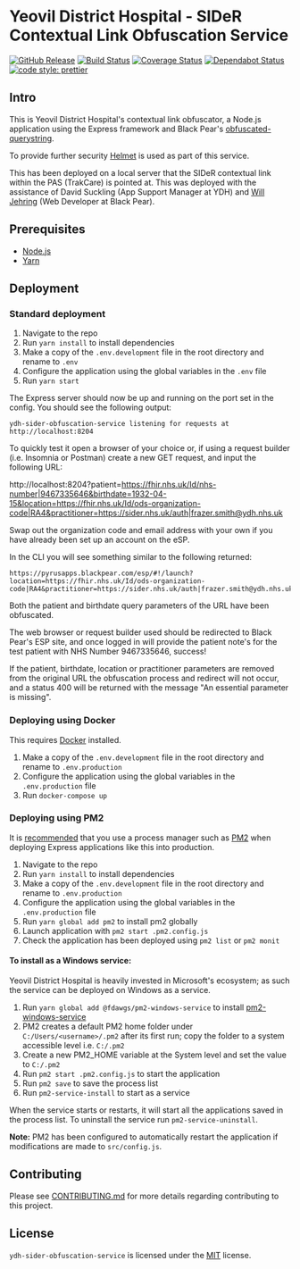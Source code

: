 # Yeovil District Hospital - SIDeR Contextual Link Obfuscation Service

[![GitHub Release](https://img.shields.io/github/release/Somerset-SIDeR-Programme/ydh-sider-obfuscation-service.svg)](https://github.com/Somerset-SIDeR-Programme/ydh-sider-obfuscation-service/releases/latest/) [![Build Status](https://travis-ci.org/Somerset-SIDeR-Programme/ydh-sider-obfuscation-service.svg?branch=master)](https://travis-ci.org/Somerset-SIDeR-Programme/ydh-sider-obfuscation-service) [![Coverage Status](https://coveralls.io/repos/github/Somerset-SIDeR-Programme/ydh-sider-obfuscation-service/badge.svg?branch=master)](https://coveralls.io/github/Somerset-SIDeR-Programme/ydh-sider-obfuscation-service?branch=master) [![Dependabot Status](https://api.dependabot.com/badges/status?host=github&identifier=177117466)](https://dependabot.com) [![code style: prettier](https://img.shields.io/badge/code_style-prettier-ff69b4.svg?style=flat-square)](https://github.com/prettier/prettier)

## Intro

This is Yeovil District Hospital's contextual link obfuscator, a Node.js application using the Express framework and Black Pear's [obfuscated-querystring](https://github.com/BlackPearSw/obfuscated-querystring).

To provide further security [Helmet](https://helmetjs.github.io/) is used as part of this service.

This has been deployed on a local server that the SIDeR contextual link within the PAS (TrakCare) is pointed at. This was deployed with the assistance of David Suckling (App Support Manager at YDH) and [Will Jehring](https://github.com/wjehring) (Web Developer at Black Pear).

## Prerequisites

-   [Node.js](https://nodejs.org/en/)
-   [Yarn](https://yarnpkg.com)

## Deployment

### Standard deployment

1. Navigate to the repo
2. Run `yarn install` to install dependencies
3. Make a copy of the `.env.development` file in the root directory and rename to `.env`
4. Configure the application using the global variables in the `.env` file
5. Run `yarn start`

The Express server should now be up and running on the port set in the config. You should see the following output:

```
ydh-sider-obfuscation-service listening for requests at http://localhost:8204
```

To quickly test it open a browser of your choice or, if using a request builder (i.e. Insomnia or Postman) create a new GET request, and input the following URL:

http://localhost:8204?patient=https://fhir.nhs.uk/Id/nhs-number|9467335646&birthdate=1932-04-15&location=https://fhir.nhs.uk/Id/ods-organization-code|RA4&practitioner=https://sider.nhs.uk/auth|frazer.smith@ydh.nhs.uk

Swap out the organization code and email address with your own if you have already been set up an account on the eSP.

In the CLI you will see something similar to the following returned:

```
https://pyrusapps.blackpear.com/esp/#!/launch?location=https://fhir.nhs.uk/Id/ods-organization-code|RA4&practitioner=https://sider.nhs.uk/auth|frazer.smith@ydh.nhs.uk&enc=k01|38a70335f6c1d7d74a5889e107aef5820fb7073fa7dbe553b396272fbf2b30341f49104c167b6990563b283914bf29cbd76b145f204cb65fa7b5caa193bdd74e62a9859856bffeb1031d6e97ac995fe7ab244a0c8bb20113851d54a18633d132
```

Both the patient and birthdate query parameters of the URL have been obfuscated.

The web browser or request builder used should be redirected to Black Pear's ESP site, and once logged in will provide the patient note's for the test patient with NHS Number 9467335646, success!

If the patient, birthdate, location or practitioner parameters are removed from the original URL the obfuscation process and redirect will not occur, and a status 400 will be returned with the message "An essential parameter is missing".

### Deploying using Docker

This requires [Docker](https://www.docker.com/products) installed.

1. Make a copy of the `.env.development` file in the root directory and rename to `.env.production`
2. Configure the application using the global variables in the `.env.production` file
3. Run `docker-compose up`

### Deploying using PM2

It is [recommended](https://expressjs.com/en/advanced/pm.html) that you use a process manager such as [PM2](https://pm2.keymetrics.io/) when deploying Express applications like this into production.

1. Navigate to the repo
2. Run `yarn install` to install dependencies
3. Make a copy of the `.env.development` file in the root directory and rename to `.env.production`
4. Configure the application using the global variables in the `.env.production` file
5. Run `yarn global add pm2` to install pm2 globally
6. Launch application with `pm2 start .pm2.config.js`
7. Check the application has been deployed using `pm2 list` or `pm2 monit`

#### To install as a Windows service:

Yeovil District Hospital is heavily invested in Microsoft's ecosystem; as such the service can be deployed on Windows as a service.

1. Run `yarn global add @fdawgs/pm2-windows-service` to install [pm2-windows-service](https://classic.yarnpkg.com/en/package/@fdawgs/pm2-windows-service)
2. PM2 creates a default PM2 home folder under `C:/Users/<username>/.pm2` after its first run; copy the folder to a system accessible level i.e. `C:/.pm2`
3. Create a new PM2_HOME variable at the System level and set the value to `C:/.pm2`
4. Run `pm2 start .pm2.config.js` to start the application
5. Run `pm2 save` to save the process list
6. Run `pm2-service-install` to start as a service

When the service starts or restarts, it will start all the applications saved in the process list.
To uninstall the service run `pm2-service-uninstall`.

**Note:** PM2 has been configured to automatically restart the application if modifications are made to `src/config.js`.

## Contributing

Please see [CONTRIBUTING.md](https://github.com/Somerset-SIDeR-Programme/ydh-sider-obfuscation-service/blob/master/CONTRIBUTING.md) for more details regarding contributing to this project.

## License

`ydh-sider-obfuscation-service` is licensed under the [MIT](https://github.com/Somerset-SIDeR-Programme/ydh-sider-obfuscation-service/blob/master/LICENSE) license.
